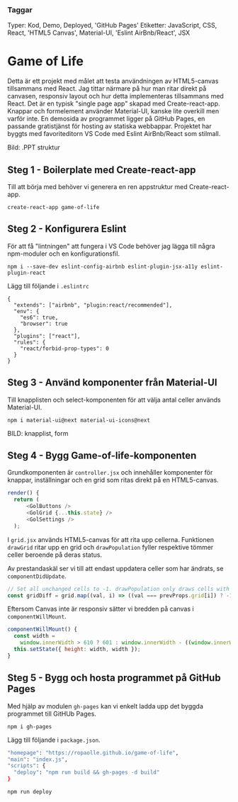 ### Taggar
Typer: Kod, Demo, Deployed, 'GitHub Pages'
Etiketter: JavaScript, CSS, React, 'HTML5 Canvas', Material-UI, 'Eslint AirBnb/React', JSX

# Game of Life
Detta är ett projekt med målet att testa användningen av HTML5-canvas tillsammans med React. Jag tittar närmare på hur man ritar direkt på canvasen, responsiv layout och hur detta implementeras tillsammans med React. Det är en typisk "single page app" skapad med Create-react-app. Knappar och formelement använder Material-UI, kanske lite overkill men varför inte. En demosida av programmet ligger på GitHub Pages, en passande gratistjänst för hosting av statiska webbappar. Projektet har byggts med favoriteditorn VS Code med Eslint AirBnb/React som stilmall.

Bild: .PPT struktur

## Steg 1 - Boilerplate med Create-react-app
Till att börja med behöver vi generera en ren appstruktur med Create-react-app. 

`create-react-app game-of-life`

## Steg 2 - Konfigurera Eslint
För att få "lintningen" att fungera i VS Code behöver jag lägga till några npm-moduler och en konfigurationsfil. 

`npm i --save-dev eslint-config-airbnb eslint-plugin-jsx-a11y eslint-plugin-react`

Lägg till följande i `.eslintrc`

```
{
  "extends": ["airbnb", "plugin:react/recommended"],
  "env": {
    "es6": true,
    "browser": true
  },
  "plugins": ["react"],
  "rules": {
    "react/forbid-prop-types": 0
  }
}
```

## Steg 3 - Använd komponenter från Material-UI
Till knapplisten och select-komponenten för att välja antal celler används Material-UI.

`npm i material-ui@next material-ui-icons@next`

BILD: knapplist, form

## Steg 4 - Bygg Game-of-life-komponenten
Grundkomponenten är `controller.jsx` och innehåller komponenter för knappar, inställningar och en grid som ritas direkt på en HTML5-canvas.

```javascript
render() {
  return (
      <GolButtons />
      <GolGrid {...this.state} />
      <GolSettings />
  );
```

I `grid.jsx` används HTML5-canvas för att rita upp cellerna. Funktionen `drawGrid` ritar upp en grid och `drawPopulation` fyller respektive tömmer celler beroende på deras status.

Av prestandaskäl ser vi till att endast uppdatera celler som har ändrats, se `componentDidUpdate`.

```javascript
// Set all unchanged cells to -1. drawPopulation only draws cells with a value of 0 or 1.
const gridDiff = grid.map((val, i) => ((val === prevProps.grid[i]) ? -1 : val));
```

Eftersom Canvas inte är responsiv sätter vi bredden på canvas i `componentWillMount`.

```javascript
componentWillMount() {
  const width =
    window.innerWidth > 610 ? 601 : window.innerWidth - ((window.innerWidth - 10) % 50) - 9;
  this.setState({ height: width, width });
}
```
## Steg 5 - Bygg och hosta programmet på GitHub Pages
Med hjälp av modulen `gh-pages` kan vi enkelt ladda upp det byggda programmet till GitHUb Pages.

`npm i gh-pages`

Lägg till följande i `package.json`.

```bash
"homepage": "https://ropaolle.github.io/game-of-life",
"main": "index.js",
"scripts": {
  "deploy": "npm run build && gh-pages -d build"
}
```

`npm run deploy`
